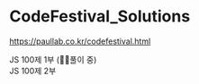 # CodeFestival_Solutions
https://paullab.co.kr/codefestival.html

JS 100제 1부 (🏃‍♀️풀이 중) <br/>
JS 100제 2부
